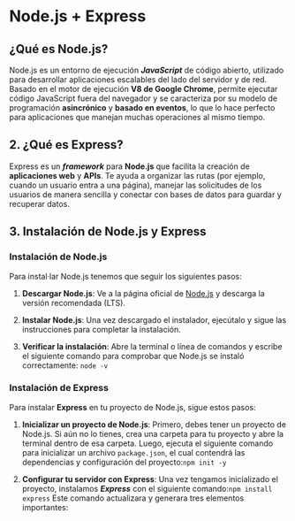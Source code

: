 
# Node.js + Express

## ¿Qué es Node.js?

Node.js es un entorno de ejecución _**JavaScript**_ de código abierto, utilizado para desarrollar aplicaciones escalables del lado del servidor y de red. Basado en el motor de ejecución **V8 de Google Chrome**, permite ejecutar código JavaScript fuera del navegador y se caracteriza por su modelo de programación **asincrónico** y **basado en eventos**, lo que lo hace perfecto para aplicaciones que manejan muchas operaciones al mismo tiempo.


## 2. ¿Qué es Express?

Express es un _**framework**_ para **Node.js** que facilita la creación de **aplicaciones web** y **APIs**. Te ayuda a organizar las rutas (por ejemplo, cuando un usuario entra a una página), manejar las solicitudes de los usuarios de manera sencilla y conectar con bases de datos para guardar y recuperar datos.

## 3. Instalación de Node.js y Express

### Instalación de Node.js


Para instal·lar Node.js tenemos que seguir los siguientes pasos:

1. **Descargar Node.js**: Ve a la página oficial de [Node.js](https://nodejs.org/) y descarga la versión recomendada (LTS).
   
2. **Instalar Node.js**: Una vez descargado el instalador, ejecútalo y sigue las instrucciones para completar la instalación.

3. **Verificar la instalación**: Abre la terminal o línea de comandos y escribe el siguiente comando para comprobar que Node.js se instaló correctamente:
`node -v`

### Instalación de Express

Para instalar **Express** en tu proyecto de Node.js, sigue estos pasos:

1. **Inicializar un proyecto de Node.js**: Primero, debes tener un proyecto de Node.js. Si aún no lo tienes, crea una carpeta para tu proyecto y abre la terminal dentro de esa carpeta. Luego, ejecuta el siguiente comando para inicializar un archivo `package.json`, el cual contendrá las dependencias y configuración del proyecto:`npm init -y`

2. **Configurar tu servidor con Express**: Una vez tengamos inicializado el proyecto, instalamos _**Express**_ con el siguiente comando:`npm install express`
Este comando actualizara y generara tres elementos importantes:

<!-- - **package.json**: Contiene las dependencias y configuración de tu proyecto. Se actualiza con Express en la sección de "dependencies".

- **package-lock.json**: Asegura que las dependencias se instalen de forma consistente, guardando versiones exactas de las librerías.

- **node_modules/**: Carpeta que contiene las dependencias instaladas. No debes compartirla ni subirla a un repositorio, ya que se genera automáticamente. -->



